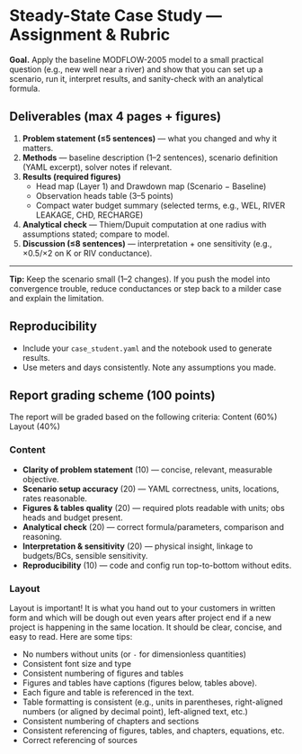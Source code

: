 # Steady-State Case Study — Assignment & Rubric

**Goal.** Apply the baseline MODFLOW-2005 model to a small practical question (e.g., new well near a river) and show that you can set up a scenario, run it, interpret results, and sanity-check with an analytical formula.

## Deliverables (max 4 pages + figures)
1. **Problem statement (≤5 sentences)** — what you changed and why it matters.
2. **Methods** — baseline description (1–2 sentences), scenario definition (YAML excerpt), solver notes if relevant.
3. **Results (required figures)**  
   - Head map (Layer 1) and Drawdown map (Scenario − Baseline)  
   - Observation heads table (3–5 points)  
   - Compact water budget summary (selected terms, e.g., WEL, RIVER LEAKAGE, CHD, RECHARGE)
4. **Analytical check** — Thiem/Dupuit computation at one radius with assumptions stated; compare to model.
5. **Discussion (≤8 sentences)** — interpretation + one sensitivity (e.g., ×0.5/×2 on K or RIV conductance).

---

**Tip:** Keep the scenario small (1–2 changes). If you push the model into convergence trouble, reduce conductances or step back to a milder case and explain the limitation.


## Reproducibility
- Include your `case_student.yaml` and the notebook used to generate results.
- Use meters and days consistently. Note any assumptions you made.

## Report grading scheme (100 points)

The report will be graded based on the following criteria:
Content (60%)
Layout (40%)

### Content
- **Clarity of problem statement** (10) — concise, relevant, measurable objective.  
- **Scenario setup accuracy** (20) — YAML correctness, units, locations, rates reasonable.  
- **Figures & tables quality** (20) — required plots readable with units; obs heads and budget present.  
- **Analytical check** (20) — correct formula/parameters, comparison and reasoning.  
- **Interpretation & sensitivity** (20) — physical insight, linkage to budgets/BCs, sensible sensitivity.  
- **Reproducibility** (10) — code and config run top-to-bottom without edits.

### Layout
Layout is important! It is what you hand out to your customers in written form and which will be dough out even years after project end if a new project is happening in the same location. It should be clear, concise, and easy to read.
Here are some tips:
- No numbers without units (or `-` for dimensionless quantities)
- Consistent font size and type
- Consistent numbering of figures and tables
- Figures and tables have captions (figures below, tables above).
- Each figure and table is referenced in the text.
- Table formatting is consistent (e.g., units in parentheses, right-aligned numbers (or aligned by decimal point), left-aligned text, etc.)
- Consistent numbering of chapters and sections
- Consistent referencing of figures, tables, and chapters, equations, etc.
- Correct referencing of sources
